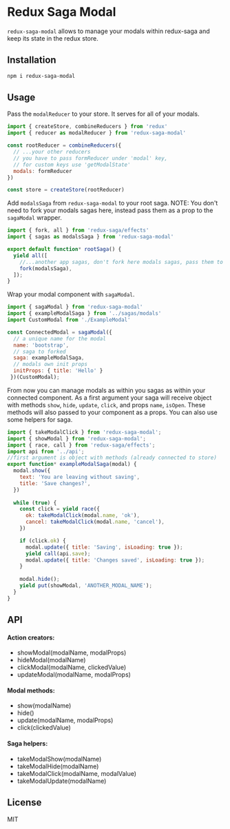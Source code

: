 # Redux Saga Modal

`redux-saga-modal` allows to manage your modals within redux-saga and keep its state in the redux store.

## Installation
```bash
npm i redux-saga-modal
```
## Usage
Pass the `modalReducer` to your store. It serves for all of your modals.

```javascript
import { createStore, combineReducers } from 'redux'
import { reducer as modalReducer } from 'redux-saga-modal'

const rootReducer = combineReducers({
  // ...your other reducers
  // you have to pass formReducer under 'modal' key,
  // for custom keys use 'getModalState'
  modals: formReducer
})

const store = createStore(rootReducer)
```
Add `modalsSaga` from `redux-saga-modal` to your root saga. 
NOTE: You don't need to fork your modals sagas here, instead pass them as a prop to the `sagaModal` wrapper. 

```javascript
import { fork, all } from 'redux-saga/effects'
import { sagas as modalsSaga } from 'redux-saga-modal'

export default function* rootSaga() {
  yield all([
    //...another app sagas, don't fork here modals sagas, pass them to the sagaModal wrapper
    fork(modalsSaga),
  ]);
}
```
Wrap your modal component with `sagaModal`.  
```javascript
import { sagaModal } from 'redux-saga-modal'
import { exampleModalSaga } from '../sagas/modals'
import CustomModal from './ExampleModal'

const ConnectedModal = sagaModal({
  // a unique name for the modal 
  name: 'bootstrap', 
  // saga to forked
  saga: exampleModalSaga,
  // modals own init props
  initProps: { title: 'Hello' }
 })(CustomModal);
```
From now you can manage modals as within you sagas as within your connected component. As a first argument your saga will receive object with methods `show`, `hide`, `update`, `click`, and props `name`, `isOpen`. These methods will also passed to your component as a props. You can also use some helpers for saga.

```javascript
import { takeModalClick } from 'redux-saga-modal';
import { showModal } from 'redux-saga-modal';
import { race, call } from 'redux-saga/effects';
import api from '../api';
//first argument is object with methods (already connected to store)
export function* exampleModalSaga(modal) {
  modal.show({ 
    text: 'You are leaving without saving', 
    title: 'Save changes?',
  })
  
  while (true) {
    const click = yield race({
      ok: takeModalClick(modal.name, 'ok'),
      cancel: takeModalClick(modal.name, 'cancel'),
    })

    if (click.ok) {
      modal.update({ title: 'Saving', isLoading: true });
      yield call(api.save);
      modal.update({ title: 'Changes saved', isLoading: true });
    }
    
    modal.hide();
    yield put(showModal, 'ANOTHER_MODAL_NAME');
  }
}
```
## API
#### Action creators:
* showModal(modalName, modalProps)
* hideModal(modalName)
* clickModal(modalName, clickedValue)
* updateModal(modalName, modalProps)
#### Modal methods:
* show(modalName)
* hide()
* update(modalName, modalProps) 
* click(clickedValue) 
#### Saga helpers:
* takeModalShow(modalName)
* takeModalHide(modalName)
* takeModalClick(modalName, modalValue)
* takeModalUpdate(modalName)

## License

MIT
